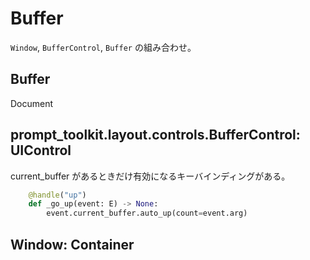 # Buffer

`Window`, `BufferControl`, `Buffer` の組み合わせ。

## Buffer

Document

## prompt_toolkit.layout.controls.BufferControl: UIControl

current_buffer があるときだけ有効になるキーバインディングがある。

```py
    @handle("up")
    def _go_up(event: E) -> None:
        event.current_buffer.auto_up(count=event.arg)
```

## Window: Container
